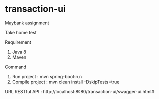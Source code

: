 # transaction-ui
Maybank assignment

Take home test

Requirement
  1. Java 8
  2. Maven

Command

  1. Run project : mvn spring-boot:run
  2. Compile project : mvn clean install -DskipTests=true

URL
  RESTful API : http://localhost:8080/transaction-ui/swagger-ui.html#
